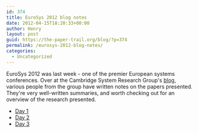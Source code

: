 ```yaml
---
id: 374
title: EuroSys 2012 blog notes
date: 2012-04-15T18:20:33+00:00
author: Henry
layout: post
guid: https://the-paper-trail.org/blog/?p=374
permalink: /eurosys-2012-blog-notes/
categories:
  - Uncategorized
---
```

EuroSys 2012 was last week - one of the premier European systems conferences. Over at the Cambridge System Research Group's [blog](http://www.syslog.cl.cam.ac.uk/), various people from the group have written notes on the papers presented. They're very well-written summaries, and worth checking out for an overview of the research presented.

  * [Day 1](http://www.syslog.cl.cam.ac.uk/2012/04/11/liveblog-eurosys-2012-day-1/)
  * [Day 2](http://www.syslog.cl.cam.ac.uk/2012/04/12/liveblog-eurosys-2012-day-2/)
  * [Day 3](http://www.syslog.cl.cam.ac.uk/2012/04/13/liveblog-eurosys-2012-day-3/)
